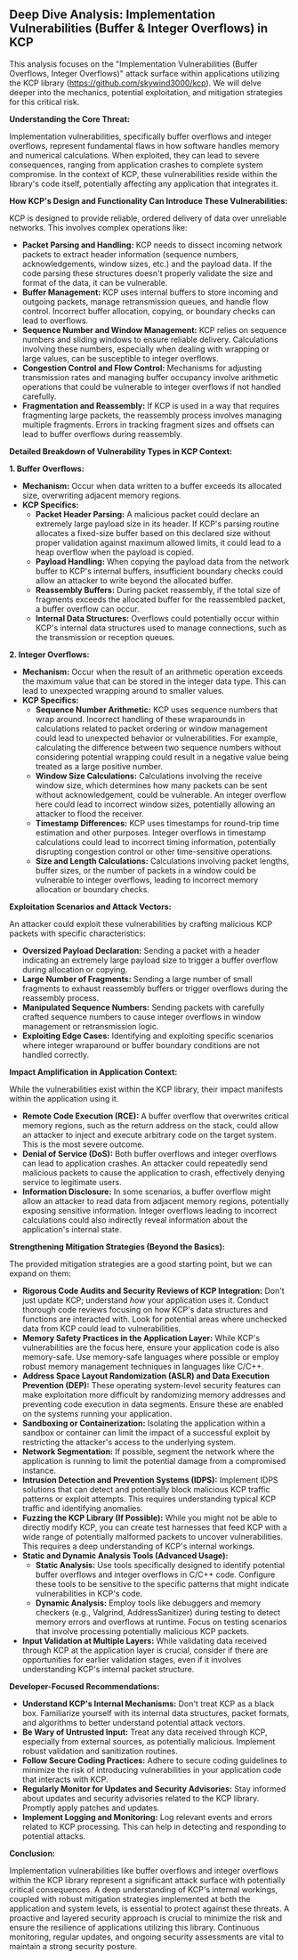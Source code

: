 ## Deep Dive Analysis: Implementation Vulnerabilities (Buffer & Integer Overflows) in KCP

This analysis focuses on the "Implementation Vulnerabilities (Buffer Overflows, Integer Overflows)" attack surface within applications utilizing the KCP library (https://github.com/skywind3000/kcp). We will delve deeper into the mechanics, potential exploitation, and mitigation strategies for this critical risk.

**Understanding the Core Threat:**

Implementation vulnerabilities, specifically buffer overflows and integer overflows, represent fundamental flaws in how software handles memory and numerical calculations. When exploited, they can lead to severe consequences, ranging from application crashes to complete system compromise. In the context of KCP, these vulnerabilities reside within the library's code itself, potentially affecting any application that integrates it.

**How KCP's Design and Functionality Can Introduce These Vulnerabilities:**

KCP is designed to provide reliable, ordered delivery of data over unreliable networks. This involves complex operations like:

* **Packet Parsing and Handling:** KCP needs to dissect incoming network packets to extract header information (sequence numbers, acknowledgements, window sizes, etc.) and the payload data. If the code parsing these structures doesn't properly validate the size and format of the data, it can be vulnerable.
* **Buffer Management:** KCP uses internal buffers to store incoming and outgoing packets, manage retransmission queues, and handle flow control. Incorrect buffer allocation, copying, or boundary checks can lead to overflows.
* **Sequence Number and Window Management:** KCP relies on sequence numbers and sliding windows to ensure reliable delivery. Calculations involving these numbers, especially when dealing with wrapping or large values, can be susceptible to integer overflows.
* **Congestion Control and Flow Control:**  Mechanisms for adjusting transmission rates and managing buffer occupancy involve arithmetic operations that could be vulnerable to integer overflows if not handled carefully.
* **Fragmentation and Reassembly:** If KCP is used in a way that requires fragmenting large packets, the reassembly process involves managing multiple fragments. Errors in tracking fragment sizes and offsets can lead to buffer overflows during reassembly.

**Detailed Breakdown of Vulnerability Types in KCP Context:**

**1. Buffer Overflows:**

* **Mechanism:** Occur when data written to a buffer exceeds its allocated size, overwriting adjacent memory regions.
* **KCP Specifics:**
    * **Packet Header Parsing:**  A malicious packet could declare an extremely large payload size in its header. If KCP's parsing routine allocates a fixed-size buffer based on this declared size without proper validation against maximum allowed limits, it could lead to a heap overflow when the payload is copied.
    * **Payload Handling:**  When copying the payload data from the network buffer to KCP's internal buffers, insufficient boundary checks could allow an attacker to write beyond the allocated buffer.
    * **Reassembly Buffers:** During packet reassembly, if the total size of fragments exceeds the allocated buffer for the reassembled packet, a buffer overflow can occur.
    * **Internal Data Structures:**  Overflows could potentially occur within KCP's internal data structures used to manage connections, such as the transmission or reception queues.

**2. Integer Overflows:**

* **Mechanism:** Occur when the result of an arithmetic operation exceeds the maximum value that can be stored in the integer data type. This can lead to unexpected wrapping around to smaller values.
* **KCP Specifics:**
    * **Sequence Number Arithmetic:** KCP uses sequence numbers that wrap around. Incorrect handling of these wraparounds in calculations related to packet ordering or window management could lead to unexpected behavior or vulnerabilities. For example, calculating the difference between two sequence numbers without considering potential wrapping could result in a negative value being treated as a large positive number.
    * **Window Size Calculations:**  Calculations involving the receive window size, which determines how many packets can be sent without acknowledgement, could be vulnerable. An integer overflow here could lead to incorrect window sizes, potentially allowing an attacker to flood the receiver.
    * **Timestamp Differences:** KCP uses timestamps for round-trip time estimation and other purposes. Integer overflows in timestamp calculations could lead to incorrect timing information, potentially disrupting congestion control or other time-sensitive operations.
    * **Size and Length Calculations:**  Calculations involving packet lengths, buffer sizes, or the number of packets in a window could be vulnerable to integer overflows, leading to incorrect memory allocation or boundary checks.

**Exploitation Scenarios and Attack Vectors:**

An attacker could exploit these vulnerabilities by crafting malicious KCP packets with specific characteristics:

* **Oversized Payload Declaration:**  Sending a packet with a header indicating an extremely large payload size to trigger a buffer overflow during allocation or copying.
* **Large Number of Fragments:** Sending a large number of small fragments to exhaust reassembly buffers or trigger overflows during the reassembly process.
* **Manipulated Sequence Numbers:** Sending packets with carefully crafted sequence numbers to cause integer overflows in window management or retransmission logic.
* **Exploiting Edge Cases:**  Identifying and exploiting specific scenarios where integer wraparound or buffer boundary conditions are not handled correctly.

**Impact Amplification in Application Context:**

While the vulnerabilities exist within the KCP library, their impact manifests within the application using it.

* **Remote Code Execution (RCE):** A buffer overflow that overwrites critical memory regions, such as the return address on the stack, could allow an attacker to inject and execute arbitrary code on the target system. This is the most severe outcome.
* **Denial of Service (DoS):** Both buffer overflows and integer overflows can lead to application crashes. An attacker could repeatedly send malicious packets to cause the application to crash, effectively denying service to legitimate users.
* **Information Disclosure:** In some scenarios, a buffer overflow might allow an attacker to read data from adjacent memory regions, potentially exposing sensitive information. Integer overflows leading to incorrect calculations could also indirectly reveal information about the application's internal state.

**Strengthening Mitigation Strategies (Beyond the Basics):**

The provided mitigation strategies are a good starting point, but we can expand on them:

* **Rigorous Code Audits and Security Reviews of KCP Integration:**  Don't just update KCP; understand *how* your application uses it. Conduct thorough code reviews focusing on how KCP's data structures and functions are interacted with. Look for potential areas where unchecked data from KCP could lead to vulnerabilities.
* **Memory Safety Practices in the Application Layer:** While KCP's vulnerabilities are the focus here, ensure your application code is also memory-safe. Use memory-safe languages where possible or employ robust memory management techniques in languages like C/C++.
* **Address Space Layout Randomization (ASLR) and Data Execution Prevention (DEP):** These operating system-level security features can make exploitation more difficult by randomizing memory addresses and preventing code execution in data segments. Ensure these are enabled on the systems running your application.
* **Sandboxing or Containerization:** Isolating the application within a sandbox or container can limit the impact of a successful exploit by restricting the attacker's access to the underlying system.
* **Network Segmentation:**  If possible, segment the network where the application is running to limit the potential damage from a compromised instance.
* **Intrusion Detection and Prevention Systems (IDPS):** Implement IDPS solutions that can detect and potentially block malicious KCP traffic patterns or exploit attempts. This requires understanding typical KCP traffic and identifying anomalies.
* **Fuzzing the KCP Library (If Possible):** While you might not be able to directly modify KCP, you can create test harnesses that feed KCP with a wide range of potentially malformed packets to uncover vulnerabilities. This requires a deep understanding of KCP's internal workings.
* **Static and Dynamic Analysis Tools (Advanced Usage):**
    * **Static Analysis:** Use tools specifically designed to identify potential buffer overflows and integer overflows in C/C++ code. Configure these tools to be sensitive to the specific patterns that might indicate vulnerabilities in KCP's code.
    * **Dynamic Analysis:** Employ tools like debuggers and memory checkers (e.g., Valgrind, AddressSanitizer) during testing to detect memory errors and overflows at runtime. Focus on testing scenarios that involve processing potentially malicious KCP packets.
* **Input Validation at Multiple Layers:** While validating data received through KCP at the application layer is crucial, consider if there are opportunities for earlier validation stages, even if it involves understanding KCP's internal packet structure.

**Developer-Focused Recommendations:**

* **Understand KCP's Internal Mechanisms:**  Don't treat KCP as a black box. Familiarize yourself with its internal data structures, packet formats, and algorithms to better understand potential attack vectors.
* **Be Wary of Untrusted Input:**  Treat any data received through KCP, especially from external sources, as potentially malicious. Implement robust validation and sanitization routines.
* **Follow Secure Coding Practices:** Adhere to secure coding guidelines to minimize the risk of introducing vulnerabilities in your application code that interacts with KCP.
* **Regularly Monitor for Updates and Security Advisories:** Stay informed about updates and security advisories related to the KCP library. Promptly apply patches and updates.
* **Implement Logging and Monitoring:** Log relevant events and errors related to KCP processing. This can help in detecting and responding to potential attacks.

**Conclusion:**

Implementation vulnerabilities like buffer overflows and integer overflows within the KCP library represent a significant attack surface with potentially critical consequences. A deep understanding of KCP's internal workings, coupled with robust mitigation strategies implemented at both the application and system levels, is essential to protect against these threats. A proactive and layered security approach is crucial to minimize the risk and ensure the resilience of applications utilizing this library. Continuous monitoring, regular updates, and ongoing security assessments are vital to maintain a strong security posture.
